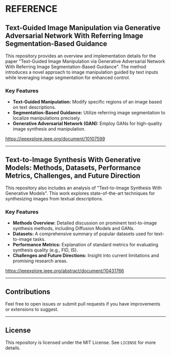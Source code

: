 # REFERENCE

## Text-Guided Image Manipulation via Generative Adversarial Network With Referring Image Segmentation-Based Guidance
This repository provides an overview and implementation details for the paper "Text-Guided Image Manipulation via Generative Adversarial Network With Referring Image Segmentation-Based Guidance". The method introduces a novel approach to image manipulation guided by text inputs while leveraging image segmentation for enhanced control.

### Key Features
- **Text-Guided Manipulation:** Modify specific regions of an image based on text descriptions.
- **Segmentation-Based Guidance:** Utilize referring image segmentation to localize manipulations precisely.
- **Generative Adversarial Network (GAN):** Employ GANs for high-quality image synthesis and manipulation.

https://ieeexplore.ieee.org/document/10107599

---

## Text-to-Image Synthesis With Generative Models: Methods, Datasets, Performance Metrics, Challenges, and Future Direction
This repository also includes an analysis of "Text-to-Image Synthesis With Generative Models". This work explores state-of-the-art techniques for synthesizing images from textual descriptions.

### Key Features
- **Methods Overview:** Detailed discussion on prominent text-to-image synthesis methods, including Diffusion Models and GANs.
- **Datasets:** A comprehensive summary of popular datasets used for text-to-image tasks.
- **Performance Metrics:** Explanation of standard metrics for evaluating synthesis quality (e.g., FID, IS).
- **Challenges and Future Directions:** Insight into current limitations and promising research areas.

https://ieeexplore.ieee.org/abstract/document/10431766

---

## Contributions
Feel free to open issues or submit pull requests if you have improvements or extensions to suggest.

---

## License
This repository is licensed under the MIT License. See `LICENSE` for more details.
